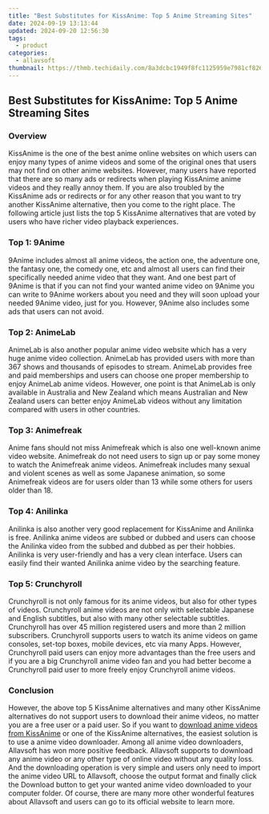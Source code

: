 ```yaml
---
title: "Best Substitutes for KissAnime: Top 5 Anime Streaming Sites"
date: 2024-09-19 13:13:44
updated: 2024-09-20 12:56:30
tags:
  - product
categories:
  - allavsoft
thumbnail: https://thmb.techidaily.com/8a3dcbc1949f8fc1125959e7981cf826a5c632863c20a3e0bedcec7b541e0029.jpg
---
```


## Best Substitutes for KissAnime: Top 5 Anime Streaming Sites

### Overview

KissAnime is the one of the best anime online websites on which users can enjoy many types of anime videos and some of the original ones that users may not find on other anime websites. However, many users have reported that there are so many ads or redirects when playing KissAnime anime videos and they really annoy them. If you are also troubled by the KissAnime ads or redirects or for any other reason that you want to try another KissAnime alternative, then you come to the right place. The following article just lists the top 5 KissAnime alternatives that are voted by users who have richer video playback experiences.

### Top 1: 9Anime

9Anime includes almost all anime videos, the action one, the adventure one, the fantasy one, the comedy one, etc and almost all users can find their specifically needed anime video that they want. And one best part of 9Anime is that if you can not find your wanted anime video on 9Anime you can write to 9Anime workers about you need and they will soon upload your needed 9Anime video, just for you. However, 9Anime also includes some ads that users can not avoid.

### Top 2: AnimeLab

AnimeLab is also another popular anime video website which has a very huge anime video collection. AnimeLab has provided users with more than 367 shows and thousands of episodes to stream. AnimeLab provides free and paid memberships and users can choose one proper membership to enjoy AnimeLab anime videos. However, one point is that AnimeLab is only available in Australia and New Zealand which means Australian and New Zealand users can better enjoy AnimeLab videos without any limitation compared with users in other countries.

### Top 3: Animefreak

Anime fans should not miss Animefreak which is also one well-known anime video website. Animefreak do not need users to sign up or pay some money to watch the Animefreak anime videos. Animefreak includes many sexual and violent scenes as well as some Japanese animation, so some Animefreak videos are for users older than 13 while some others for users older than 18.

### Top 4: Anilinka

Anilinka is also another very good replacement for KissAnime and Anilinka is free. Anilinka anime videos are subbed or dubbed and users can choose the Anilinka video from the subbed and dubbed as per their hobbies. Anilinka is very user-friendly and has a very clean interface. Users can easily find their wanted Anilinka anime video by the searching feature.

### Top 5: Crunchyroll

Crunchyroll is not only famous for its anime videos, but also for other types of videos. Crunchyroll anime videos are not only with selectable Japanese and English subtitles, but also with many other selectable subtitles. Crunchyroll has over 45 million registered users and more than 2 million subscribers. Crunchyroll supports users to watch its anime videos on game consoles, set-top boxes, mobile devices, etc via many Apps. However, Crunchyroll paid users can enjoy more advantages than the free users and if you are a big Crunchyroll anime video fan and you had better become a Crunchyroll paid user to more freely enjoy Crunchyroll anime videos.

### Conclusion

However, the above top 5 KissAnime alternatives and many other KissAnime alternatives do not support users to download their anime videos, no matter you are a free user or a paid user. So if you want to [download anime videos from KissAnime](https://tools.techidaily.com/allavsoft/products/) or one of the KissAnime alternatives, the easiest solution is to use a anime video downloader. Among all anime video downloaders, Allavsoft has won more positive feedback. Allavsoft supports to download any anime video or any other type of online video without any quality loss. And the downloading operation is very simple and users only need to import the anime video URL to Allavsoft, choose the output format and finally click the Download button to get your wanted anime video downloaded to your computer folder. Of course, there are many more other wonderful features about Allavsoft and users can go to its official website to learn more.

<ins class="adsbygoogle"
     style="display:block"
     data-ad-format="autorelaxed"
     data-ad-client="ca-pub-7571918770474297"
     data-ad-slot="1223367746"></ins>



<ins class="adsbygoogle"
     style="display:block"
     data-ad-client="ca-pub-7571918770474297"
     data-ad-slot="8358498916"
     data-ad-format="auto"
     data-full-width-responsive="true"></ins>
